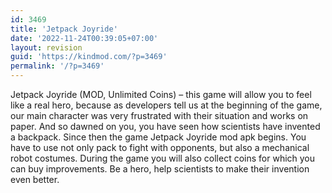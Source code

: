 ```yaml
---
id: 3469
title: 'Jetpack Joyride'
date: '2022-11-24T00:39:05+07:00'
layout: revision
guid: 'https://kindmod.com/?p=3469'
permalink: '/?p=3469'
---
```


Jetpack Joyride (MOD, Unlimited Coins) – this game will allow you to feel like a real hero, because as developers tell us at the beginning of the game, our main character was very frustrated with their situation and works on paper. And so dawned on you, you have seen how scientists have invented a backpack. Since then the game Jetpack Joyride mod apk begins. You have to use not only pack to fight with opponents, but also a mechanical robot costumes. During the game you will also collect coins for which you can buy improvements. Be a hero, help scientists to make their invention even better.